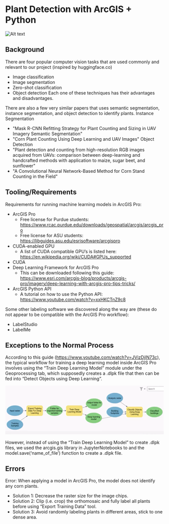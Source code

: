 # Plant Detection with ArcGIS + Python
![Alt text](Becks_AdobeExpress.gif)
## Background

There are four popular computer vision tasks that are used commonly and relevant to our project (inspired by huggingface.co)
- Image classification
- Image segmentation
- Zero-shot classification
- Object detection
Each one of these techniques has their advantages and disadvantages.

There are also a few very similar papers that uses semantic segmentation, instance segmentation, and object detection to identify plants.
Instance Segmentation
- "Mask R-CNN Refitting Strategy for Plant Counting and Sizing in UAV Imagery
Semantic Segmentation"
- "Corn Plant Counting Using Deep Learning and UAV Images"
Object Detection
- "Plant detection and counting from high-resolution RGB images acquired from UAVs: comparison between deep-learning and handcrafted methods with application to maize, sugar beet, and sunflower"
- "A Convolutional Neural Network-Based Method for Corn Stand Counting in the Field"

## Tooling/Requirements

Requirements for running machine learning models in ArcGIS Pro:
- ArcGIS Pro 
    - Free license for Purdue students: https://www.rcac.purdue.edu/downloads/geospatial/arcgis/arcgis_pro
    - Free license for ASU students: https://libguides.asu.edu/esrisoftware/arcgispro
- CUDA-enabled GPU
    - A list of CUDA compatible GPU’s is listed here: https://en.wikipedia.org/wiki/CUDA#GPUs_supported
- CUDA
- Deep Learning Framework for ArcGIS Pro
    - This can be downloaded following this guide: https://www.esri.com/arcgis-blog/products/arcgis-pro/imagery/deep-learning-with-arcgis-pro-tips-tricks/
-   ArcGIS Python API
     - A tutorial on how to use the Python API: https://www.youtube.com/watch?v=xxHKCTnZ9c8

Some other labeling software we discovered along the way are (these do not appear to be compatible with the ArcGIS Pro workflow):
- LabelStudio
- LabelMe

## Exceptions to the Normal Process
According to this guide (https://www.youtube.com/watch?v=JVizDjlN73c), the typical workflow for training a deep learning model inside ArcGIS Pro involves using the “Train Deep Learning Model” module under the Geoprocessing tab, which supposedly creates a .dlpk file that then can be fed into “Detect Objects using Deep Learning”. 

![Alt text](workflow-1.png)

However, instead of using the “Train Deep Learning Model” to create .dlpk files, we used the arcgis.gis library in JupyterNotebooks to and the model.save(‘name_of_file’) function to create a .dlpk file.

## Errors
Error: When applying a model in ArcGIS Pro, the model does not identify any corn plants.
-	Solution 1: Decrease the raster size for the image chips.
-	Solution 2: Clip (i.e. crop) the orthomosaic and fully label all plants before using “Export Training Data” tool.
-	Solution 3: Avoid randomly labeling plants in different areas, stick to one dense area.
 
